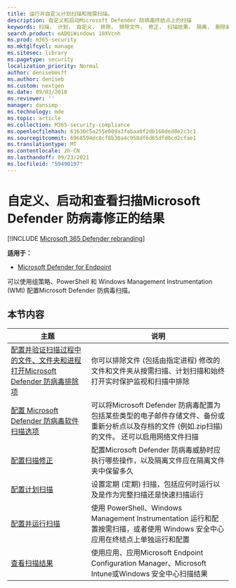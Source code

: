 ```yaml
---
title: 运行并自定义计划扫描和按需扫描。
description: 自定义和启动Microsoft Defender 防病毒终结点上的扫描
keywords: 扫描， 计划， 自定义， 排除， 排除文件， 修正， 扫描结果， 隔离， 删除威胁， 快速扫描， 完全扫描， Microsoft Defender 防病毒
search.product: eADQiWindows 10XVcnh
ms.prod: m365-security
ms.mktglfcycl: manage
ms.sitesec: library
ms.pagetype: security
localization_priority: Normal
author: denisebmsft
ms.author: deniseb
ms.custom: nextgen
ms.date: 09/03/2018
ms.reviewer: ''
manager: dansimp
ms.technology: mde
ms.topic: article
ms.collection: M365-security-compliance
ms.openlocfilehash: 63630c5a255e009a3fabaa0f2db168ded0e2c3c1
ms.sourcegitcommit: 6968594dc8cf8b30a4c958df6d65dfd0cd2cfae1
ms.translationtype: MT
ms.contentlocale: zh-CN
ms.lasthandoff: 09/23/2021
ms.locfileid: "59490197"
---
```

# <a name="customize-initiate-and-review-the-results-of-microsoft-defender-antivirus-scans-and-remediation"></a>自定义、启动和查看扫描Microsoft Defender 防病毒修正的结果

[!INCLUDE [Microsoft 365 Defender rebranding](../../includes/microsoft-defender.md)]


**适用于：**

- [Microsoft Defender for Endpoint](/microsoft-365/security/defender-endpoint/)

可以使用组策略、PowerShell 和 Windows Management Instrumentation (WMI) 配置Microsoft Defender 防病毒扫描。 

## <a name="in-this-section"></a>本节内容

主题 | 说明
---|---
[配置并验证扫描过程中的文件、文件夹和进程打开Microsoft Defender 防病毒排除项](configure-exclusions-microsoft-defender-antivirus.md) | 你可以排除文件 (包括由指定进程) 修改的文件和文件夹从按需扫描、计划扫描和始终打开实时保护监视和扫描中排除
[配置 Microsoft Defender 防病毒软件扫描选项](configure-advanced-scan-types-microsoft-defender-antivirus.md) | 可以将Microsoft Defender 防病毒配置为包括某些类型的电子邮件存储文件、备份或重新分析点以及存档的文件 (例如.zip扫描) 的文件。 还可以启用网络文件扫描
[配置扫描修正](configure-remediation-microsoft-defender-antivirus.md) | 配置Microsoft Defender 防病毒威胁时应执行哪些操作，以及隔离文件应在隔离文件夹中保留多久
[配置计划扫描](scheduled-catch-up-scans-microsoft-defender-antivirus.md) | 设置定期 (定期) 扫描，包括应何时运行以及是作为完整扫描还是快速扫描运行
[配置并运行扫描](run-scan-microsoft-defender-antivirus.md) | 使用 PowerShell、Windows Management Instrumentation 运行和配置按需扫描，或者使用 Windows 安全中心 应用在终结点上单独运行和配置
[查看扫描结果](review-scan-results-microsoft-defender-antivirus.md) | 使用应用、应用Microsoft Endpoint Configuration Manager、Microsoft Intune或Windows 安全中心扫描结果